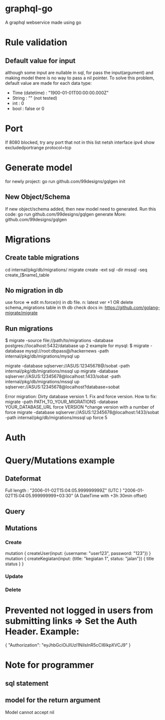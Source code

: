 # graphql-go

A graphql webservice made using go

# Rule validation
## Default value for input
although some input are nullable in sql, for pass the input(argument) and making model there is no way to pass a nil pointer. To solve this problem, default value are made for each data type:
* Time (datetime) : "1900-01-01T00:00:00.000Z"
* String : "" (not tested)
* int : 0
* bool : false or 0

# Port

If 8080 blocked, try any port that not in this list
netsh interface ipv4 show excludedportrange protocol=tcp

# Generate model

for newly project:
go run github.com/99designs/gqlgen init

## New Object/Schema

If new object/schema added, then new model need to generated. Run this code:
go run github.com/99designs/gqlgen generate
More: github.com/99designs/gqlgen

# Migrations

## Create table migrations

cd internal/pkg/db/migrations/
migrate create -ext sql -dir mssql -seq create\_[$name]\_table

## No migration in db

use force => edit m.force(n) in db file. n: latest ver +1
OR delete schema_migrations table in th db
check docs in: https://github.com/golang-migrate/migrate

## Run migrations

$ migrate -source file://path/to/migrations -database postgres://localhost:5432/database up 2
example for mysql:
$ migrate -database mysql://root:dbpass@/hackernews -path internal/pkg/db/migrations/mysql up

migrate -database sqlserver://ASUS:12345678@/sobat -path internal/pkg/db/migrations/mssql up
migrate -database sqlserver://ASUS:12345678@localhost:1433/sobat -path internal/pkg/db/migrations/mssql up
sqlserver://ASUS:12345678@localhost?database=sobat

Error migration: Dirty database version 1. Fix and force version. How to fix:
migrate -path PATH_TO_YOUR_MIGRATIONS -database YOUR_DATABASE_URL force VERSION
\*change version with a number of force
migrate -database sqlserver://ASUS:12345678@localhost:1433/sobat -path internal/pkg/db/migrations/mssql up force 5

# Auth

##

# Query/Mutations example

## Dateformat

Full length :
"2006-01-02T15:04:05.999999999Z" (UTC )
"2006-01-02T15:04:05.999999999+03:30"	(A DateTime with +3h 30min offset)

## Query

## Mutations

### Create

mutation {
createUser(input: {username: "user123", password: "123"})
}
mutation {
createKegiatan(input: {title: "kegiatan 1", status: "jalan"}) {
title
status
}
}

### Update

### Delete

# Prevented not logged in users from submitting links => Set the Auth Header. Example:

{
"Authorization": "eyJhbGciOiJIUzI1NiIsInR5cCI6IkpXVCJ9"
}

# Note for programmer
## sql statement
## model for the return argument
Model cannot accept nil

